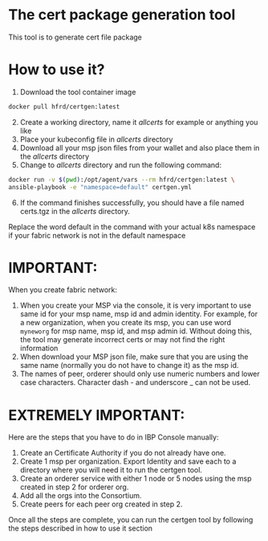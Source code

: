 # The cert package generation tool
This tool is to generate cert file package

# How to use it?

1. Download the tool container image
```bash
docker pull hfrd/certgen:latest
```
2. Create a working directory, name it *allcerts* for example or
anything you like
3. Place your kubeconfig file in *allcerts* directory
4. Download all your msp json files from your wallet
and also place them in the *allcerts* directory
5. Change to *allcerts* directory and run the following command:

```bash
docker run -v $(pwd):/opt/agent/vars --rm hfrd/certgen:latest \
ansible-playbook -e "namespace=default" certgen.yml
```
6. If the command finishes successfully, you should have a file
named certs.tgz in the *allcerts* directory.

Replace the word default in the command with your actual k8s
namespace if your fabric network is not in the default namespace

# IMPORTANT:
When you create fabric network:
1. When you create your MSP via the console, it is very important to use
same id for your msp name, msp id and admin identity. For example, for
a new organization, when you create its msp, you can use word `myneworg`
for msp name, msp id, and msp admin id. Without doing this, the tool
may generate incorrect certs or may not find the right information
2. When download your MSP json file, make sure that you are using the
same name (normally you do not have to change it) as the msp id.
3. The names of peer, orderer should only use numeric numbers and lower
case characters. Character dash - and underscore _ can not be used.

# EXTREMELY IMPORTANT:
Here are the steps that you have to do in IBP Console manually:
1. Create an Certificate Authority if you do not already have one.
2. Create 1 msp per organization. Export Identity and save each to
a directory where you will need it to run the certgen tool.
3. Create an orderer service with either 1 node or 5 nodes using the
msp created in step 2 for orderer org.
4. Add all the orgs into the Consortium.
5. Create peers for each peer org created in step 2.

Once all the steps are complete, you can run the certgen tool by following
the steps described in how to use it section

